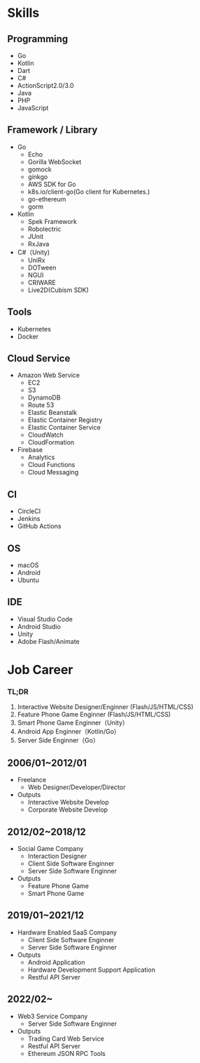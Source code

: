 # Skills

## Programming
- Go
- Kotlin
- Dart
- C#
- ActionScript2.0/3.0
- Java
- PHP
- JavaScript

## Framework / Library
- Go
  - Echo
  - Gorilla WebSocket
  - gomock
  - ginkgo
  - AWS SDK for Go
  - k8s.io/client-go(Go client for Kubernetes.)
  - go-ethereum
  - gorm
- Kotlin
  - Spek Framework
  - Robolectric
  - JUnit
  - RxJava
- C#（Unity)
  - UniRx
  - DOTween
  - NGUI
  - CRIWARE
  - Live2D(Cubism SDK)

## Tools
- Kubernetes
- Docker

## Cloud Service
- Amazon Web Service
  - EC2
  - S3
  - DynamoDB
  - Route 53
  - Elastic Beanstalk
  - Elastic Container Registry
  - Elastic Container Service
  - CloudWatch
  - CloudFormation
- Firebase
  - Analytics
  - Cloud Functions
  - Cloud Messaging

## CI
- CircleCI
- Jenkins
- GitHub Actions

## OS
- macOS
- Android
- Ubuntu

## IDE
- Visual Studio Code
- Android Studio
- Unity
- Adobe Flash/Animate


# Job Career

### TL;DR
1. Interactive Website Designer/Enginner (Flash/JS/HTML/CSS)
2. Feature Phone Game Enginner (Flash/JS/HTML/CSS)
3. Smart Phone Game Enginner（Unity）
4. Android App Enginner（Kotlin/Go）
5. Server Side Enginner（Go）

## 2006/01~2012/01

- Freelance
  - Web Designer/Developer/Director
- Outputs
  - Interactive Website Develop
  - Corporate Website Develop

## 2012/02~2018/12
- Social Game Company
  - Interaction Designer
  - Client Side Software Enginner
  - Server Side Software Enginner
- Outputs
  - Feature Phone Game
  - Smart Phone Game

## 2019/01~2021/12
- Hardware Enabled SaaS Company
  - Client Side Software Enginner
  - Server Side Software Enginner
- Outputs
  - Android Application
  - Hardware Development Support Application
  - Restful API Server

## 2022/02~
- Web3 Service Company
  - Server Side Software Enginner
- Outputs
  - Trading Card Web Service
  - Restful API Server
  - Ethereum JSON RPC Tools






